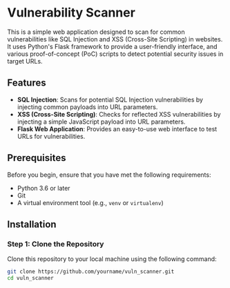 # Vulnerability Scanner

This is a simple web application designed to scan for common vulnerabilities like SQL Injection and XSS (Cross-Site Scripting) in websites. It uses Python's Flask framework to provide a user-friendly interface, and various proof-of-concept (PoC) scripts to detect potential security issues in target URLs.

## Features

- **SQL Injection**: Scans for potential SQL Injection vulnerabilities by injecting common payloads into URL parameters.
- **XSS (Cross-Site Scripting)**: Checks for reflected XSS vulnerabilities by injecting a simple JavaScript payload into URL parameters.
- **Flask Web Application**: Provides an easy-to-use web interface to test URLs for vulnerabilities.

## Prerequisites

Before you begin, ensure that you have met the following requirements:

- Python 3.6 or later
- Git
- A virtual environment tool (e.g., `venv` or `virtualenv`)

## Installation

### Step 1: Clone the Repository

Clone this repository to your local machine using the following command:

```bash
git clone https://github.com/yourname/vuln_scanner.git
cd vuln_scanner

